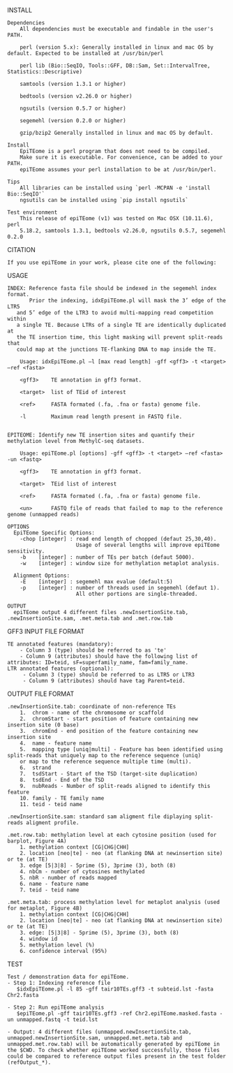 INSTALL

    Dependencies
        All dependencies must be executable and findable in the user's PATH.

        perl (version 5.x): Generally installed in linux and mac OS by default. Expected to be installed at /usr/bin/perl

        perl lib (Bio::SeqIO, Tools::GFF, DB::Sam, Set::IntervalTree, Statistics::Descriptive)

        samtools (version 1.3.1 or higher)

        bedtools (version v2.26.0 or higher)

        ngsutils (version 0.5.7 or higher)

        segemehl (version 0.2.0 or higher)

        gzip/bzip2 Generally installed in linux and mac OS by default.

    Install
        EpiTEome is a perl program that does not need to be compiled.
        Make sure it is executable. For convenience, can be added to your PATH.
        epiTEome assumes your perl installation to be at /usr/bin/perl.

    Tips
        All libraries can be installed using `perl -MCPAN -e 'install Bio::SeqIO'`
        ngsutils can be installed using `pip install ngsutils`

    Test environment
        This release of epiTEome (v1) was tested on Mac OSX (10.11.6), perl
        5.18.2, samtools 1.3.1, bedtools v2.26.0, ngsutils 0.5.7, segemehl 0.2.0

CITATION

    If you use epiTEome in your work, please cite one of the following:
    
USAGE

    INDEX: Reference fasta file should be indexed in the segemehl index format.
           Prior the indexing, idxEpiTEome.pl will mask the 3’ edge of the LTR5 
	   and 5’ edge of the LTR3 to avoid multi-mapping read competition within 
	   a single TE. Because LTRs of a single TE are identically duplicated at
	   the TE insertion time, this light masking will prevent split-reads that
	   could map at the junctions TE-flanking DNA to map inside the TE.

        Usage: idxEpiTEome.pl —l [max read length] -gff <gff3> -t <target> —ref <fasta>

        <gff3>    TE annotation in gff3 format.
            
        <target>  list of TEid of interest

        <ref>     FASTA formated (.fa, .fna or fasta) genome file.

        -l        Maximum read length present in FASTQ file.


    EPITEOME: Identify new TE insertion sites and quantify their methylation level from MethylC-seq datasets.

        Usage: epiTEome.pl [options] -gff <gff3> -t <target> —ref <fasta> -un <fastq>

        <gff3>    TE annotation in gff3 format.
            
        <target>  TEid list of interest

        <ref>     FASTA formated (.fa, .fna or fasta) genome file.

        <un>      FASTQ file of reads that failed to map to the reference genome (unmapped reads)

    OPTIONS
      EpiTEome Specific Options:
        -chop [integer] : read end length of chopped (defaut 25,30,40).
                          Usage of several lengths will improve epiTEome sensitivity. 
        -b    [integer] : number of TEs per batch (defaut 5000).
        -w    [integer] : window size for methylation metaplot analysis.

      Alignment Options:
        -E    [integer] : segemehl max evalue (default:5)
        -p    [integer] : number of threads used in segemehl (defaut 1).
                          All other portions are single-threaded.

    OUTPUT
      epiTEome output 4 different files .newInsertionSite.tab, .newInsertionSite.sam, .met.meta.tab and .met.row.tab

GFF3 INPUT FILE FORMAT

    TE annotated features (mandatory): 
        - Column 3 (type) should be referred to as 'te'
        - Column 9 (attributes) should have the following list of attributes: ID=teid, sF=superfamily_name, fam=family_name.
    LTR annotated features (optional):
         - Column 3 (type) should be referred to as LTR5 or LTR3
         - Column 9 (attributes) should have tag Parent=teid.

OUTPUT FILE FORMAT

    .newInsertionSite.tab: coordinate of non-reference TEs
        1.  chrom - name of the chromosome or scaffold
        2.  chromStart - start position of feature containing new insertion site (0 base)
        3.  chromEnd - end position of the feature containing new insertion site
        4.  name - feature name
        5.  mapping type [uniq|multi] - Feature has been identified using split-reads that uniquely map to the reference sequence (uniq)
        or map to the reference sequence multiple time (multi).  
        6.  strand
        7.  tsdStart - Start of the TSD (target-site duplication)
        8.  tsdEnd - End of the TSD
        9.  nubReads - Number of split-reads aligned to identify this feature
        10. family - TE family name
        11. teid - teid name

    .newInsertionSite.sam: standard sam aligment file diplaying split-reads aligment profile.

    .met.row.tab: methylation level at each cytosine position (used for barplot, Figure 4A)
        1. methylation context [CG|CHG|CHH]
        2. location [neo|te] - neo (at flanking DNA at newinsertion site) or te (at TE)
        3. edge [5|3|8] - 5prime (5), 3prime (3), both (8)
        4. nbCm - number of cytosines methylated
        5. nbR - number of reads mapped
        6. name - feature name
        7. teid - teid name

    .met.meta.tab: process methylation level for metaplot analysis (used for metaplot, Figure 4B)
        1. methylation context [CG|CHG|CHH]
        2. location [neo|te] - neo (at flanking DNA at newinsertion site) or te (at TE)
        3. edge: [5|3|8] - 5prime (5), 3prime (3), both (8)
        4. window id
        5. methylation level (%)
        6. confidence interval (95%)

TEST
    
    Test / demonstration data for epiTEome.
    - Step 1: Indexing reference file
	   $idxEpiTEome.pl -l 85 -gff tair10TEs.gff3 -t subteid.lst -fasta Chr2.fasta 

    - Step 2: Run epiTEome analysis
	   $epiTEome.pl -gff tair10TEs.gff3 -ref Chr2.epiTEome.masked.fasta -un unmapped.fastq -t teid.lst 

    - Output: 4 different files (unmapped.newInsertionSite.tab, unmapped.newInsertionSite.sam, unmapped.met.meta.tab and unmapped.met.row.tab) will be automatically generated by epiTEome in the $CWD. To check whether epiTEome worked successfully, those files could be compared to reference output files present in the test folder (refOutput_*).
